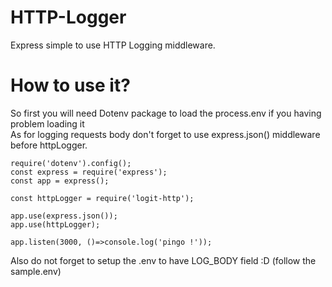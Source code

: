 # HTTP-Logger
Express simple to use HTTP Logging middleware.
# How to use it?
So first you will need Dotenv package to load the process.env if you having problem loading it<br>
As for logging requests body don't forget to use express.json() middleware before httpLogger.
```JS
require('dotenv').config();
const express = require('express');
const app = express();

const httpLogger = require('logit-http');

app.use(express.json());
app.use(httpLogger);

app.listen(3000, ()=>console.log('pingo !'));
```
Also do not forget to setup the .env to have LOG_BODY field :D (follow the sample.env)
